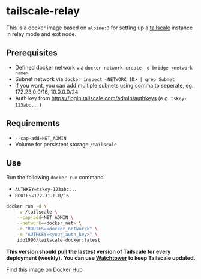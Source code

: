 # tailscale-relay

This is a docker image based on `alpine:3` for setting up a [tailscale](https://tailscale.com) instance in relay mode and exit node.

## Prerequisites

- Defined docker network via `docker network create -d bridge <network name>`
- Subnet network via `docker inspect <NETWORK ID> | grep Subnet`
- If you want, you can add multiple subnets using comma to seperate, eg. 172.23.0.0/16, 10.0.0.0/24
- Auth key from https://login.tailscale.com/admin/authkeys (e.g. `tskey-123abc...`)

## Requirements

- `--cap-add=NET_ADMIN`
- Volume for persistent storage `/tailscale`

## Use

Run the following `docker run` command.

- `AUTHKEY=tskey-123abc...`
- `ROUTES=172.31.0.0/16`

```bash
docker run -d \
    -v /tailscale \
    --cap-add=NET_ADMIN \
    --network=<docker_net> \
    -e "ROUTES=<docker_network>" \
    -e "AUTHKEY=<your_auth_key>" \
    ido1990/tailscale-docker:latest
```

**This version should pull the lastest version of Tailscale for every deployment (weekly).**
**You can use [Watchtower](https://github.com/containrrr/watchtower) to keep Tailscale updated.**

Find this image on [Docker Hub](https://hub.docker.com/r/ido1990/tailscale-docker)
